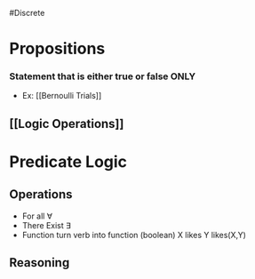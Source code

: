 #Discrete 
# Propositions
 ### Statement that is either true or false ONLY
 - Ex: [[Bernoulli Trials]]
## [[Logic Operations]]

# Predicate Logic
 ## Operations
- For all ∀
- There Exist ∃
- Function turn verb into function (boolean)
  X likes Y
  likes(X,Y)
## Reasoning
  